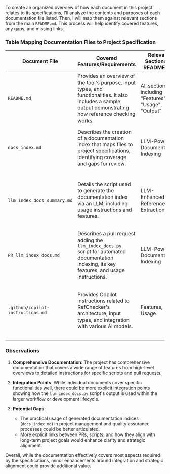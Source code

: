 To create an organized overview of how each document in this project relates to its specifications, I'll analyze the contents and purposes of each documentation file listed. Then, I will map them against relevant sections from the main `README.md`. This process will help identify covered features, any gaps, and missing links.

### Table Mapping Documentation Files to Project Specification

| Document File                          | Covered Features/Requirements                                                                                                                      | Relevant Sections in README.md                     | Gaps/Missing Links                                                                                     |
|----------------------------------------|-----------------------------------------------------------------------------------------------------------------------------------------------------|----------------------------------------------------|---------------------------------------------------------------------------------------------------------|
| `README.md`                            | Provides an overview of the tool's purpose, input types, and functionalities. It also includes a sample output demonstrating how reference checking works. | All sections including "Features", "Usage", "Output" | No significant gaps; comprehensive coverage.                                                            |
| `docs_index.md`                        | Describes the creation of a documentation index that maps files to project specifications, identifying coverage and gaps for review.                | LLM-Powered Documentation Indexing                  | It does not detail how it interacts with other components or scripts in practice.                       |
| `llm_index_docs_summary.md`            | Details the script used to generate the documentation index via an LLM, including usage instructions and features.                                    | LLM-Enhanced Reference Extraction                   | Does not specify how results are integrated back into project development or review processes.          |
| `PR_llm_index_docs.md`                 | Describes a pull request adding the `llm_index_docs.py` script for automated documentation indexing, its key features, and usage instructions.       | LLM-Powered Documentation Indexing                  | Does not explicitly link how this PR fits within broader project milestones or goals.                   |
| `.github/copilot-instructions.md`      | Provides Copilot instructions related to RefChecker's architecture, input types, and integration with various AI models.                           | Features, Usage                                    | Lacks direct reference to specific sections in the main README but complements its feature descriptions. |

### Observations

1. **Comprehensive Documentation**: The project has comprehensive documentation that covers a wide range of features from high-level overviews to detailed instructions for specific scripts and pull requests.

2. **Integration Points**: While individual documents cover specific functionalities well, there could be more explicit integration points showing how the `llm_index_docs.py` script's output is used within the larger workflow or development lifecycle.

3. **Potential Gaps**:
   - The practical usage of generated documentation indices (`docs_index.md`) in project management and quality assurance processes could be better articulated.
   - More explicit links between PRs, scripts, and how they align with long-term project goals would enhance clarity and strategic alignment.

Overall, while the documentation effectively covers most aspects required by the specifications, minor enhancements around integration and strategic alignment could provide additional value.